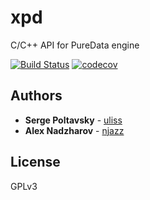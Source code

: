 # xpd
C/C++ API for PureData engine


[![Build Status](https://travis-ci.org/uliss/xpd.svg?branch=master)](https://travis-ci.org/uliss/xpd)
[![codecov][codecov-badge]][codecov-link]


## Authors

* **Serge Poltavsky** - [uliss](https://github.com/uliss)
* **Alex Nadzharov** - [njazz](https://github.com/njazz)

## License
GPLv3

[codecov-badge]:   https://codecov.io/gh/uliss/xpd/branch/master/graph/badge.svg
[codecov-link]:    https://codecov.io/gh/uliss/xpd
